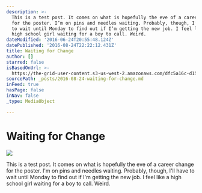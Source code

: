 ```yaml
---
description: >-
  This is a test post. It comes on what is hopefully the eve of a career change
  for the poster. I’m on pins and needles waiting. Probably, though, I’ll have
  to wait until Monday to find out if I’m getting the new job. I feel like a
  high school girl waiting for a boy to call. Weird.
dateModified: '2016-06-24T20:55:48.124Z'
datePublished: '2016-08-24T22:22:12.431Z'
title: Waiting for Change
author: []
starred: false
isBasedOnUrl: >-
  https://the-grid-user-content.s3-us-west-2.amazonaws.com/dfc5a16c-d15a-48f9-bb25-06e6425b2e56.png
sourcePath: _posts/2016-08-24-waiting-for-change.md
inFeed: true
hasPage: false
inNav: false
_type: MediaObject

---
```

# Waiting for Change
![](https://the-grid-user-content.s3-us-west-2.amazonaws.com/dfc5a16c-d15a-48f9-bb25-06e6425b2e56.png)

This is a test post. It comes on what is hopefully the eve of a career change for the poster. I'm on pins and needles waiting. Probably, though, I'll have to wait until Monday to find out if I'm getting the new job. I feel like a high school girl waiting for a boy to call. Weird.